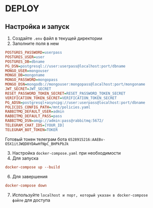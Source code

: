 # DEPLOY
## Настройка и запуск
1. Создайте `.env` файл в текущей директории
2. Заполните поля в нем
```ini
POSTGRES_PASSWORD=userpass
POSTGRES_USER=user
POSTGRES_DB=dbname
PG_DSN=postgresql://user:userpass@localhost:port/dbname
MONGO_USER=mongouser
MONGO_DB=mongoname
MONGO_PASSWORD=mongopass
MONGO_DSN=mongodb://mongouser:mongopass@localhost:port/mongoname
JWT_SECRET=JWT_SECRET
RESET_PASSWORD_TOKEN_SECRET=RESET_PASSWORD_TOKEN_SECRET
VERIFICATION_TOKEN_SECRET=VERIFICATION_TOKEN_SECRET
PG_ADSN=postgresql+asyncpg://user:userpass@localhost:port/dbname
POLICIES_CONFIG_PATH=/mnt/policies.yaml
RABBITMQ_DEFAULT_USER=admin
RABBITMQ_DEFAULT_PASS=pass
RABBITMQ_DSN=amqp://admin:pass@rabbitmq:5672/
TELEGRAM_CHAT_IDS=[YOUR_ID]
TELEGRAM_BOT_TOKEN=TOKER
```
Готовый токен телеграм бота `6528915216:AAEBv-O5X1itJWQD0YDAwHfNpC_BHPkPbJk ` 

3. Настройка `docker-compose.yaml` при необходимости
4. Для запуска
```ini
docker-compose up --build
```
6. Для завершения
```ini
docker-compose down
```
7. Используйте `localhost и порт, который указан в docker-compose файле` для доступа
